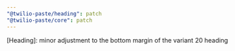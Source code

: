 ```yaml
---
"@twilio-paste/heading": patch
"@twilio-paste/core": patch
---
```


[Heading]: minor adjustment to the bottom margin of the variant 20 heading
